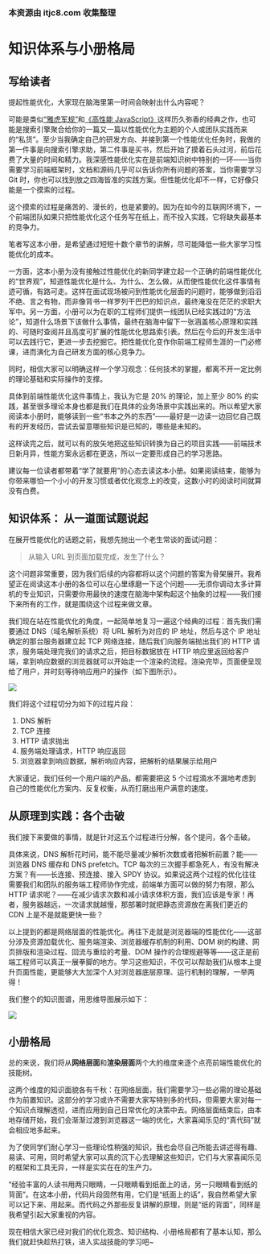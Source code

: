 ### 本资源由 itjc8.com 收集整理
# 知识体系与小册格局
## 写给读者
提起性能优化，大家现在脑海里第一时间会映射出什么内容呢？

可能是类似[“雅虎军规”](https://developer.yahoo.com/performance/rules.html?guccounter=1)和[《高性能 JavaScript》](https://book.douban.com/subject/5362856/)这样历久弥香的经典之作，也可能是搜索引擎聚合给你的一篇又一篇以性能优化为主题的个人或团队实践而来的“私货”。至少当我确定自己的研发方向、并接到第一个性能优化任务时，我做的第一件事是向搜索引擎求助，第二件事是买书，然后开始了摸着石头过河，前后花费了大量的时间和精力。我深感性能优化实在是前端知识树中特别的一环——当你需要学习前端框架时，文档和源码几乎可以告诉你所有问题的答案，当你需要学习 Git 时，你也可以找到放之四海皆准的实践方案。但性能优化却不一样，它好像只能是一个摸索的过程。  

这个摸索的过程是痛苦的、漫长的，也是紧要的。因为在如今的互联网环境下，一个前端团队如果只把性能优化这个任务写在纸上，而不投入实践，它将缺失最基本的竞争力。    

笔者写这本小册，是希望通过短短十数个章节的讲解，尽可能降低一些大家学习性能优化的成本。  

一方面，这本小册为没有接触过性能优化的新同学建立起一个正确的前端性能优化的“世界观”，知道性能优化是什么、为什么、怎么做，从而使性能优化这件事情有迹可循，有路可走。这样在面试现场被问到性能优化层面的问题时，能够做到滔滔不绝、言之有物，而非像背书一样罗列干巴巴的知识点，最终淹没在茫茫的求职大军中。另一方面，小册可以为在职的工程师们提供一线团队已经实践过的“方法论”，知道什么场景下该做什么事情，最终在脑海中留下一张涵盖核心原理和实践的、可随时查阅并且高度可扩展的性能优化思路索引表。然后在今后的开发生活中可以去践行它，更进一步去挖掘它。把性能优化变作你前端工程师生涯的一门必修课，进而演化为自己研发方面的核心竞争力。       

同时，相信大家可以明确这样一个学习观念：任何技术的掌握，都离不开一定比例的理论基础和实际操作的支撑。

具体到前端性能优化这件事情上，我认为它是 20% 的理论，加上至少 80% 的实践，甚至很多理论本身也都是我们在具体的业务场景中实践出来的。所以希望大家阅读本小册时，能够读到一些“书本之外的东西”——最好是一边读一边回忆自己既有的开发经历，尝试去留意哪些知识是已知的，哪些是未知的。 

这样读完之后，就可以有的放矢地把这些知识转换为自己的项目实践——前端技术日新月异，性能方案永远都在更迭，所以一定要形成自己的学习思路。   

建议每一位读者都带着“学了就要用”的心态去读这本小册。如果阅读结束，能够为你带来哪怕一个小小的开发习惯或者优化观念上的改变，这数小时的阅读时间就算没有白费。  
    
## 知识体系： 从一道面试题说起

在展开性能优化的话题之前，我想先抛出一个老生常谈的面试问题：   

> 从输入 URL 到页面加载完成，发生了什么？   

这个问题非常重要，因为我们后续的内容都将以这个问题的答案为骨架展开。我希望正在阅读这本小册的各位可以在心里琢磨一下这个问题——无须你调动太多计算机的专业知识，只需要你用最快的速度在脑海中架构起这个抽象的过程——我们接下来所有的工作，就是围绕这个过程来做文章。       

我们现在站在性能优化的角度，一起简单地复习一遍这个经典的过程：首先我们需要通过 DNS（域名解析系统）将 URL 解析为对应的 IP 地址，然后与这个 IP 地址确定的那台服务器建立起 TCP 网络连接，随后我们向服务端抛出我们的 HTTP 请求，服务端处理完我们的请求之后，把目标数据放在 HTTP 响应里返回给客户端，拿到响应数据的浏览器就可以开始走一个渲染的流程。渲染完毕，页面便呈现给了用户，并时刻等待响应用户的操作（如下图所示）。

![](https://p1-jj.byteimg.com/tos-cn-i-t2oaga2asx/gold-user-assets/2018/10/18/16685737b823244c~tplv-t2oaga2asx-jj-mark:1512:0:0:0:q75.awebp)

我们将这个过程切分为如下的过程片段：

1. DNS 解析
2. TCP 连接
3. HTTP 请求抛出
4. 服务端处理请求，HTTP 响应返回
5. 浏览器拿到响应数据，解析响应内容，把解析的结果展示给用户
   
大家谨记，我们任何一个用户端的产品，都需要把这 5 个过程滴水不漏地考虑到自己的性能优化方案内、反复权衡，从而打磨出用户满意的速度。       

## 从原理到实践：各个击破

我们接下来要做的事情，就是针对这五个过程进行分解，各个提问，各个击破。

具体来说，DNS 解析花时间，能不能尽量减少解析次数或者把解析前置？能——浏览器 DNS 缓存和 DNS prefetch。TCP 每次的三次握手都急死人，有没有解决方案？有——长连接、预连接、接入 SPDY 协议。如果说这两个过程的优化往往需要我们和团队的服务端工程师协作完成，前端单方面可以做的努力有限，那么 HTTP 请求呢？——在减少请求次数和减小请求体积方面，我们应该是专家！再者，服务器越远，一次请求就越慢，那部署时就把静态资源放在离我们更近的 CDN 上是不是就能更快一些？     

以上提到的都是网络层面的性能优化。再往下走就是浏览器端的性能优化——这部分涉及资源加载优化、服务端渲染、浏览器缓存机制的利用、DOM 树的构建、网页排版和渲染过程、回流与重绘的考量、DOM 操作的合理规避等等——这正是前端工程师可以真正一展拳脚的地方。学习这些知识，不仅可以帮助我们从根本上提升页面性能，更能够大大加深个人对浏览器底层原理、运行机制的理解，一举两得！    
   
我们整个的知识图谱，用思维导图展示如下：    
 
![](https://p1-jj.byteimg.com/tos-cn-i-t2oaga2asx/gold-user-assets/2018/10/23/1669f5358f63c0f8~tplv-t2oaga2asx-jj-mark:1512:0:0:0:q75.awebp) 

## 小册格局

总的来说，我们将从**网络层面**和**渲染层面**两个大的维度来逐个点亮前端性能优化的技能树。     

这两个维度的知识面貌各有千秋：在网络层面，我们需要学习一些必需的理论基础作为前置知识。这部分的学习或许不需要大家写特别多的代码，但需要大家对每一个知识点理解透彻，进而应用到自己日常优化的决策中去。网络层面结束后，由本地存储开始，我们会渐渐过渡到浏览器这一端的优化，大家喜闻乐见的“真代码”就会相应地多起来。

为了使同学们耐心学习一些理论性稍强的知识，我也会尽自己所能去讲述得有趣、易读、可用，同时希望大家可以真的沉下心去理解这些知识，它们与大家喜闻乐见的框架和工具无异，一样是实实在在的生产力。       

“经验丰富的人读书用两只眼睛，一只眼睛看到纸面上的话，另一只眼睛看到纸的背面”。在这本小册，代码片段固然有用，它们是“纸面上的话”，我自然希望大家可以记下来、用起来。而代码之外那些反复讲解的原理，则是“纸的背面”，同样是我希望引起大家重视的内容。    
    
现在相信大家已经对我们的优化观念、知识结构、小册格局都有了基本认知，那么我们就赶快趁热打铁，进入实战技能的学习吧~
